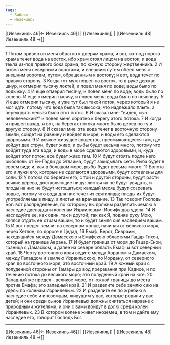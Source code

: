 ```yaml
---
tags:
  - Библия
  - Иезекииль
---
```

[[Иезекииль 46|← Иезекииль 46]] | [[Иезекииль]] | [[Иезекииль 48|Иезекииль 48 →]]

---
1 Потом привел он меня обратно к дверям храма, и вот, из-под порога храма течет вода на восток, ибо храм стоял лицом на восток, и вода текла из-под правого бока храма, по южную сторону жертвенника.
2 И вывел меня северными воротами, и внешним путем обвел меня к внешним воротам, путем, обращенным к востоку; и вот, вода течет по правую сторону.
3 Когда тот муж пошел на восток, то в руке держал шнур, и отмерил тысячу локтей, и повел меня по воде; воды было по лодыжку.
4 И еще отмерил тысячу, и повел меня по воде; воды было по колено. И еще отмерил тысячу, и повел меня; воды было по поясницу.
5 И еще отмерил тысячу, и уже тут был такой поток, через который я не мог идти, потому что вода была так высока, что надлежало плыть, а переходить нельзя было этот поток.
6 И сказал мне: "видел, сын человеческий?" и повел меня обратно к берегу этого потока.
7 И когда я пришел назад, и вот, на берегах потока много было дерев по ту и другую сторону.
8 И сказал мне: эта вода течет в восточную сторону земли, сойдет на равнину и войдет в море; и воды его сделаются здоровыми.
9 И всякое живущее существо, пресмыкающееся там, где войдут две струи, будет живо; и рыбы будет весьма много, потому что войдет туда эта вода, и воды в море сделаются здоровыми, и, куда войдет этот поток, все будет живо там.
10 И будут стоять подле него рыболовы от Ен-Гадди до Эглаима, будут закидывать сети. Рыба будет в своем виде и, как в большом море, рыбы будет весьма много.
11 Болота его и лужи его, которые не сделаются здоровыми, будут оставлены для соли.
12 У потока по берегам его, с той и другой стороны, будут расти всякие дерева, доставляющие пищу: листья их не будут увядать, и плоды на них не будут истощаться; каждый месяц будут созревать новые, потому что вода для них течет из святилища; плоды их будут употребляемы в пищу, а листья на врачевание.
13 Так говорит Господь Бог: вот распределение, по которому вы должны разделить землю в наследие двенадцати коленам Израилевым: Иосифу два удела.
14 И наследуйте ее, как один, так и другой; так как Я, подняв руку Мою, клялся отдать ее отцам вашим, то и будет земля сия наследием вашим.
15 И вот предел земли: на северном конце, начиная от великого моря, через Хетлон, по дороге в Цедад,
16 Емаф, Берот, Сивраим, находящийся между Дамасскою и Емафскою областями Гацар-Тихон, который на границе Аврана.
17 И будет граница от моря до Гацар-Енон, граница с Дамаском, и далее на севере область Емаф; и вот северный край.
18 Черту восточного края ведите между Авраном и Дамаском, между Галаадом и землею Израильскою, по Иордану, от северного края до восточного моря; это восточный край.
19 А южный край с полуденной стороны от Тамары до вод пререкания при Кадисе, и по течению потока до великого моря; это полуденный край на юге.
20 Западный же предел - великое море, от южной границы до места против Емафа; это западный край.
21 И разделите себе землю сию на уделы по коленам Израилевым.
22 И разделите ее по жребию в наследие себе и иноземцам, живущим у вас, которые родили у вас детей; и они среди сынов Израилевых должны считаться наравне с природными жителями, и они с вами войдут в долю среди колен Израилевых.
23 В котором колене живет иноземец, в том и дайте ему наследие его, говорит Господь Бог.

---
[[Иезекииль 46|← Иезекииль 46]] | [[Иезекииль]] | [[Иезекииль 48|Иезекииль 48 →]]